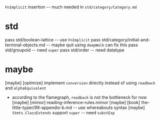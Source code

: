 `FnImplicit` insertion -- much needed in `std/category/Category.md`

# std

pass std/boolean-lattice -- use `FnImplicit`
pass std/category/initial-and-terminal-objects.md -- maybe quit using `deepWalk` can fix this
pass std/groupoid -- need `super`
pass std/order -- need datatype

# maybe

[maybe] [optimize] implement `conversion` directly instead of using `readback` and `alphaEquivalent`

- according to the flamegraph, `readback` is not the bottleneck for now
  [maybe] [mimor] reading-inference-rules.mimor
  [maybe] [book] the-little-typer/99-appendix-b.md -- use whereabouts syntax
  [maybe] `Stmts.ClazzExtends` support `super` -- need `substExp`
